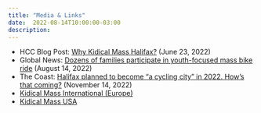 ```yaml
---
title: "Media & Links"
date:  2022-08-14T10:00:00-03:00
description: 
---
```


* HCC Blog Post: [Why Kidical Mass Halifax?](https://cyclehalifax.ca/2022/06/why-kidical-mass-halifax/) (June 23, 2022)
* Global News: [Dozens of families participate in youth-focused mass bike ride](https://globalnews.ca/video/9059809/dozens-of-families-participate-in-youth-focused-mass-bike-ride) (August 14, 2022)
* The Coast: [Halifax planned to become “a cycling city” in 2022. How’s that coming?](https://www.thecoast.ca/halifax/halifax-cycling-network-lags-behind-region-promises/Content?oid=29704322) (November 14, 2022)
* [Kidical Mass International (Europe)](https://kidsonbike.org/)
* [Kidical Mass USA](https://kidicalmass.org/)
